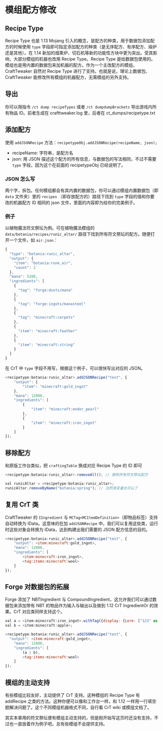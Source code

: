 # 模组配方修改

## Recipe Type

Recipe Type 也是 1.13 Mojang 引入的概念，是配方的种类，用于数据包添加配方的时候使用 `type` 字段即可指定添加配方的种类（是无序配方、有序配方、熔炉还是其他）。在 1.14 新加的烟熏炉、切石机等新的功能性方块中更为突出。受其影响，大部分模组的机器也改用 Recipe Type。Recipe Type 是给数据包使用的。模组也是用内置的数据包来加机器的配方。作为一个主改配方的模组，CraftTweaker 自然对 Recipe Type 进行了支持。也就是说，理论上数据包、CraftTweaker 能修改所有模组的机器配方，无需模组的另外支持。

## 导出

你可以用指令 `/ct dump recipeTypes` 或者 `/ct dumpdumpBrackets` 导出游戏内所有物品 ID。前者生成在 crafttweaker.log 里，后者在 ct\_dumps/recipetype.txt

## 添加配方

使用 `addJSONRecipe` 方法：`recipetypeObj.addJSONRecipe(recipeName, json);`

* recipeName: 字符串，是配方名
* json: 用 JSON 描述这个配方的所有信息，与数据包的写法相同，不过不需要 `type` 字段，因为这个在前面的 recipetypeObj 已经说明了。

### JSON 怎么写

两个字，拆包。任何模组都会有其内置的数据包，你可以通过模组内置数据包（即 `data` 文件夹）里的 `recipes` （即存放配方的）路径下找到 `type` 字段的值和你要改的机器配方 ID 相同的 json 文件，里面的内容即为给你的完美例子。

### 例子

以植物魔法符文祭坛为例。可在植物魔法模组的 `data/botania/recipes/runic_altar/` 路径下找到所有符文祭坛的配方。随便打开一个文件，如 `air.json`：

```javascript
{
  "type": "botania:runic_altar",
  "output": {
    "item": "botania:rune_air",
    "count": 2
  },
  "mana": 5200,
  "ingredients": [
    {
      "tag": "forge:dusts/mana"
    },
    {
      "tag": "forge:ingots/manasteel"
    },
    {
      "tag": "minecraft:carpets"
    },
    {
      "item": "minecraft:feather"
    },
    {
      "item": "minecraft:string"
    }
  ]
}
```

在 CrT 中 `type` 字段不用写，根据这个例子，可以很快写出对应的 JSON。

```javascript
<recipetype:botania:runic_altar>.addJSONRecipe("test", {
    "output": {
        "item": "minecraft:gold_ingot"
    },
    "mana": 12000,
    "ingredients": [
        {
            "item": "minecraft:ender_pearl"
        },
        {
            "item": "minecraft:iron_ingot"
        }
    ]
});
```

## 移除配方

和原版工作台类似，把 `craftingTable` 换成对应 Recipe Type 的 ID 即可

```javascript
<recipetype:botania:runic_altar>.removeAll(); // 删除所有符文祭坛配方

val runicAltar = <recipetype:botania:runic_altar>;
runicAltar.removeByName("botania:spring"); // 当然用变量也可以了
```

## 复用 CrT 类

CraftTweaker 的 `IIngredient` 与 `MCTag<MCItemDefinition>`（即物品标签）支持自动转换为 IData。这意味的在加 `addJSONRecipe` 中，我们可以复用这些类，运行时这些对象会转换为 IData，达到构建出我们需要的 JSON 配方信息的目的。

```javascript
<recipetype:botania:runic_altar>.addJSONRecipe("test", {
    "output": <item:minecraft:gold_ingot>,
    "mana": 12000,
    "ingredients": [
        <item:minecraft:iron_ingot>,
        <tag:items:minecraft:wool>
    ]
});
```

## Forge 对数据包的拓展

Forge 添加了 NBTIngredient 与 CompoundIngredient，这允许我们可以通过数据包来添加带有 NBT 的物品作为输入与输出以及做到 1.12 CrT IngredientOr 的效果。CrT 对应类同样支持这个。

```javascript
val a = <item:minecraft:iron_ingot>.withTag({display: {Lore: ["123" as string]}});
val b = <item:minecraft:apple>;

<recipetype:botania:runic_altar>.addJSONRecipe("test", {
  "output": <item:minecraft:gold_ingot>,
    "mana": 12000,
    "ingredients": [
        (a | b),
        <tag:items:minecraft:wool>
    ]
});
```

## 模组的主动支持

有些模组比较友好，主动提供了 CrT 支持。这种模组的 Recipe Type 有 addRecipe 之类的方法。这种你便可以像和工作台一样，和 1.12 一样用一行填空题解决问题了。这个不同模组机器格式不同，自行看 CrT wiki 或模组文档了。

其实本章用的符文祭坛便有模组主动支持的，但是刚开始写这页时还没有支持，不过也一直放着作为例子吧。总有些模组不会提供支持。
